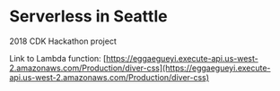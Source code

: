 Serverless in Seattle
=====================

2018 CDK Hackathon project

Link to Lambda function: [https://eggaegueyi.execute-api.us-west-2.amazonaws.com/Production/diver-css](https://eggaegueyi.execute-api.us-west-2.amazonaws.com/Production/diver-css)
